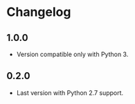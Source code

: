 # Changelog

## 1.0.0
- Version compatible only with Python 3.

## 0.2.0
- Last version with Python 2.7 support.
